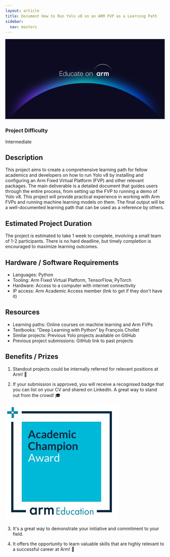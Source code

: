 ```yaml
---
layout: article
title: Document How to Run Yolo v8 on an ARM FVP as a Learning Path
sidebar:
  nav: masters
---
```


<img class="image image--xl" src="../images/Educate_on_Arm_banner.png"/>

### Project Difficulty
Intermediate

## Description
This project aims to create a comprehensive learning path for fellow academics and developers on how to run Yolo v8 by installing and configuring an Arm Fixed Virtual Platform (FVP) and other relevant packages. The main deliverable is a detailed document that guides users through the entire process, from setting up the FVP to running a demo of Yolo v8. This project will provide practical experience in working with Arm FVPs and running machine learning models on them. The final output will be a well-documented learning path that can be used as a reference by others.

## Estimated Project Duration
The project is estimated to take 1 week to complete, involving a small team of 1-2 participants. There is no hard deadline, but timely completion is encouraged to maximize learning outcomes.

## Hardware / Software Requirements
- Languages: Python
- Tooling: Arm Fixed Virtual Platform, TensorFlow, PyTorch
- Hardware: Access to a computer with internet connectivity
- IP access: Arm Academic Access member (link to get if they don't have it)

## Resources
- Learning paths: Online courses on machine learning and Arm FVPs
- Textbooks: "Deep Learning with Python" by François Chollet
- Similar projects: Previous Yolo projects available on GitHub
- Previous project submissions: GitHub link to past projects

## Benefits / Prizes

1. Standout projects could be internally referred for relevant positions at Arm! :page_with_curl:

2. If your submission is approved, you will receive a recognised badge that you can list on your CV and shared on LinkedIn. A great way to stand out from the crowd! :mortar_board:

<img class="image image--xl" src="../images/ACA_badge.jpg"/>

3. It's a great way to demonstrate your initiative and commitment to your field. 

4. It offers the opportunity to learn valuable skills that are highly relevant to a successful career at Arm!  :tada: